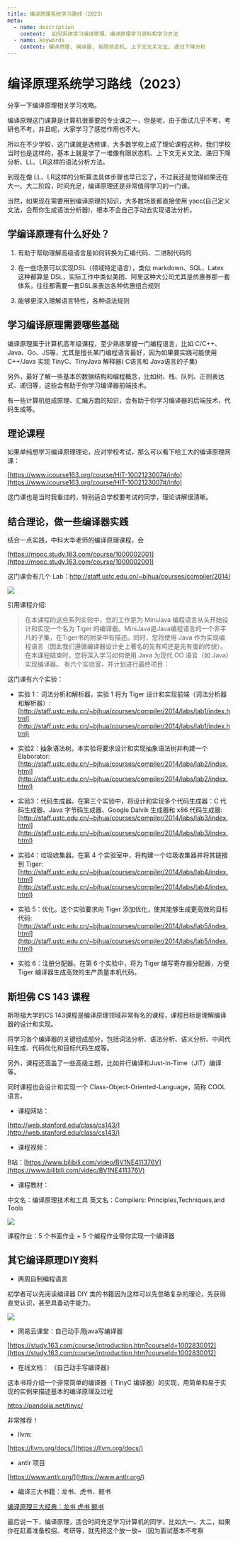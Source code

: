 ```yaml
---
title: 编译原理系统学习路线（2023）
meta:
  - name: description
    content:  如何系统学习编译原理，编译原理学习资料和学习方法
  - name: keywords
    content: 编译原理, 编译器, 有限状态机, 上下文无关文法, 递归下降分析
---
```


# 编译原理系统学习路线（2023）

分享一下编译原理相关学习攻略。

编译原理这门课算是计算机很重要的专业课之一，但是呢，由于面试几乎不考，考研也不考，并且呢，大家学习了感觉作用也不大。

所以在不少学校，这门课就是选修课，大多数学校上成了理论课程这种，我们学校当时也是这样的，基本上就是学了一堆像有限状态机、上下文无关文法、递归下降分析、LL、LR这样的语法分析方法。

到现在像 LL、LR这样的分析算法具体步骤也早已忘了，不过我还是觉得如果还在大一、大二阶段，时间充足，编译原理还是非常值得学习的一门课。

当然，如果现在需要用到编译原理的知识，大多数场景都直接使用 yacc(自己定义文法，会帮你生成语法分析器)，根本不会自己手动去实现语法分析。

<!-- 但至少学完编译原理也是有好处的，至少会用递归下降解析各种四则运算、json、xml 了，说不定什么时候你会用到编译原理里面所学的知识，有本讲编译原理的书叫“龙书”，也侧面说明编译原理属于那种屠龙技~ -->

## 学编译原理有什么好处？

1. 有助于帮助理解高级语言是如何转换为汇编代码、二进制代码的

2. 在一些场景可以实现DSL（领域特定语言），类似 markdown、SQL、Latex 这种都算是 DSL，实际工作中类似美团、阿里这种大公司尤其是优惠券那一套体系，往往都需要一套DSL来表达各种优惠组合规则

3. 能够更深入理解语言特性，各种语法规则

## 学习编译原理需要哪些基础

编译原理属于计算机高年级课程，至少熟练掌握一门编程语言，比如 C/C++、Java、Go、JS等，尤其是擅长某门编程语言最好，因为如果要实践可能使用 C++/Java 实现 TinyC、TinyJava 解释器( C语言和 Java语言的子集)

另外，最好了解一些基本的数据结构和编程概念，比如树、栈、队列、正则表达式、递归等，这些会有助于你学习编译器前端技术。

有一些计算机组成原理、汇编方面的知识，会有助于你学习编译器的后端技术，代码生成等。

## 理论课程

如果单纯想学习编译原理理论，应对学校考试，那么可以看下哈工大的编译原理网课：

[https://www.icourse163.org/course/HIT-1002123007#/info](https://www.icourse163.org/course/HIT-1002123007#/info)

这门课也是当时我看过的，特别适合学校要考试的同学，理论讲解很清晰。

## 结合理论，做一些编译器实践

结合一点实践，中科大华老师的编译原理课程，会

[https://mooc.study.163.com/course/1000002001](https://mooc.study.163.com/course/1000002001)

这门课会有几个 Lab：http://staff.ustc.edu.cn/~bjhua/courses/compiler/2014/

![](https://cdn.how2cs.cn/csguide/102309.png)

引用课程介绍:

> 在本课程的这些系列实验中，您的工作是为 MiniJava 编程语言从头开始设计和实现一个名为 Tiger 的编译器。MiniJava是Java编程语言的一个非平凡的子集，在Tiger书的附录中有描述。同时，您将使用 Java 作为实现编程语言（因此我们遵循编译器设计史上著名的先有鸡还是先有蛋的传统）。在本课程结束时，您将深入学习如何使用 Java 为现代 OO 语言（如 Java）实现编译器。
有六个实验室，并计划进行最终项目：

这门课有六个实验：

* 实验 1：词法分析和解析器，实验 1 将为 Tiger 设计和实现前端（词法分析器和解析器）: [http://staff.ustc.edu.cn/~bjhua/courses/compiler/2014/labs/lab1/index.html](http://staff.ustc.edu.cn/~bjhua/courses/compiler/2014/labs/lab1/index.html)

* 实验2：抽象语法树。本实验将要求设计和实现抽象语法树并构建一个Elaborator: [http://staff.ustc.edu.cn/~bjhua/courses/compiler/2014/labs/lab2/index.html](http://staff.ustc.edu.cn/~bjhua/courses/compiler/2014/labs/lab2/index.html)

* 实验3：代码生成器。在第三个实验中，将设计和实现多个代码生成器：C 代码生成器、Java 字节码生成器、Google Dalvik 生成器和 x86 代码生成器: [http://staff.ustc.edu.cn/~bjhua/courses/compiler/2014/labs/lab3/index.html](http://staff.ustc.edu.cn/~bjhua/courses/compiler/2014/labs/lab3/index.html)

* 实验4：垃圾收集器。在第 4 个实验室中，将构建一个垃圾收集器并将其链接到 Tiger: [http://staff.ustc.edu.cn/~bjhua/courses/compiler/2014/labs/lab4/index.html](http://staff.ustc.edu.cn/~bjhua/courses/compiler/2014/labs/lab4/index.html)

* 实验 5：优化。这个实验要求向 Tiger 添加优化，使其能够生成更高效的目标代码: [http://staff.ustc.edu.cn/~bjhua/courses/compiler/2014/labs/lab5/index.html](http://staff.ustc.edu.cn/~bjhua/courses/compiler/2014/labs/lab5/index.html)

* 实验 6：注册分配器。在第 6 个实验中，将为 Tiger 编写寄存器分配器，方便Tiger 编译器生成高效的生产质量本机代码。


## 斯坦佛 CS 143 课程

斯坦福大学的CS 143课程是编译原理领域非常有名的课程，课程目标是理解编译器的设计和实现。

将学习各个编译器的关键组成部分，包括词法分析、语法分析、语义分析、中间代码生成、代码优化和目标代码生成等。

另外，课程还涵盖了一些高级主题，比如并行编译和Just-In-Time（JIT）编译等。

同时课程也会设计和实现一个 Class-Object-Oriented-Language，简称 COOL 语言。

* 课程网站：

[http://web.stanford.edu/class/cs143/](http://web.stanford.edu/class/cs143/)

* 课程视频：

B站：[https://www.bilibili.com/video/BV1NE411376V](https://www.bilibili.com/video/BV1NE411376V)

* 课程教材：

中文名：编译原理技术和工具 
英文名：Compilers: Principles,Techniques,and Tools 

![](https://cdn.how2cs.cn/csguide/103345.png)

课程作业：5 个书面作业 + 5 个编程作业带你实现一个编译器


## 其它编译原理DIY资料

* 两周自制编程语言

初学者可以先阅读编译器 DIY 类的书籍因为这样可以先忽略复杂的理论，先获得直觉认识，甚至具备动手能力。

![](https://cdn.how2cs.cn/csguide/103752.png)

* 网易云课堂：自己动手用java写编译器

[https://study.163.com/course/introduction.htm?courseId=1002830012](https://study.163.com/course/introduction.htm?courseId=1002830012)

* 在线文档： 《自己动手写编译器》

这本书将介绍一个非常简单的编译器（ TinyC 编译器）的实现，用简单和易于实现的实例来描述基本的编译原理及过程

https://pandolia.net/tinyc/

非常推荐！

* llvm:

[https://llvm.org/docs/](https://llvm.org/docs/)

* antlr 项目

[https://www.antlr.org/](https://www.antlr.org/)

* 编译三大书籍：龙书、虎书、鲸书

[编译原理三大经典：龙书 虎书 鲸书](https://www.cnblogs.com/Arthurian/p/7881889.html)

最后说一下，编译原理，适合时间充足学习计算机的同学，比如大一、大二，如果你在赶着准备校招、考研等，就先把这个放一放~（因为面试基本不考察